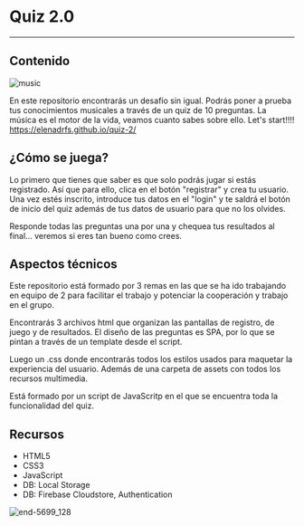 # Quiz 2.0 #
---
## Contenido ##
![music](https://github.com/ElenaDRFS/quiz-2/assets/145337549/3d805dba-cf91-47e0-8db7-700ecc1be4c3)

En este repositorio encontrarás un desafío sin igual. Podrás poner a prueba tus conocimientos musicales a través de un quiz de 10  preguntas. La música es el motor de la vida, veamos cuanto sabes sobre ello. Let's start!!!! https://elenadrfs.github.io/quiz-2/ 

## ¿Cómo se juega? ##
Lo primero que tienes que saber es que solo podrás jugar si estás registrado. Así que para ello, clica en el botón "registrar" y crea tu usuario. Una vez estés inscrito, introduce tus datos en el "login" y te saldrá el botón de inicio del quiz además de tus datos de usuario para que no los olvides. 

Responde todas las preguntas una por una y chequea tus resultados al final... veremos si eres tan bueno como crees. 


## Aspectos técnicos ##
Este repositorio está formado por 3 remas en las que se ha ido trabajando en equipo de 2 para facilitar el trabajo y potenciar la cooperación y trabajo en el grupo. 

Encontrarás 3 archivos html que organizan las pantallas de registro, de juego y de resultados. El diseño de las preguntas es SPA, por lo que se pintan a través de un template desde el script. 

Luego un .css donde encontrarás todos los estilos usados para maquetar la experiencia del usuario. Además de una carpeta de assets con todos los recursos multimedia. 

Está formado por un script de JavaScritp en el que se encuentra toda la funcionalidad del quiz. 

## Recursos ##
- HTML5
- CSS3
- JavaScript
- DB: Local Storage
- DB: Firebase Cloudstore, Authentication



![end-5699_128](https://github.com/ElenaDRFS/quiz-2/assets/145337549/8c7c4d51-ac24-4921-bc2b-cd832144f68e)
